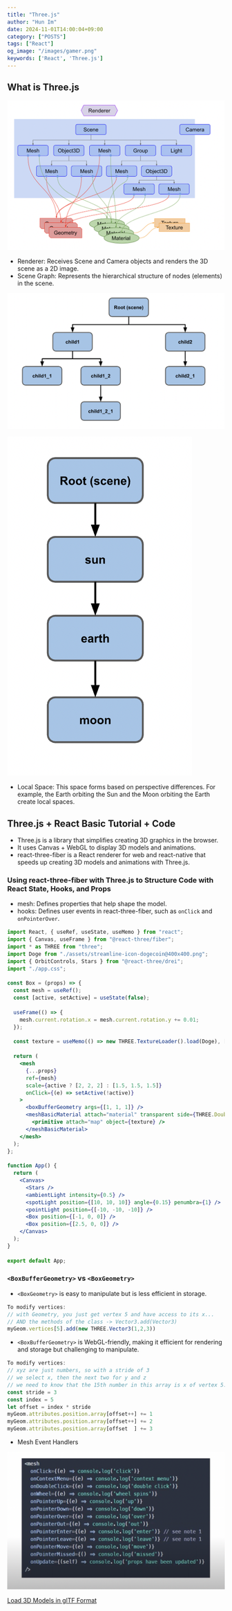 ```yaml
---
title: "Three.js"
author: "Hun Im"
date: 2024-11-01T14:00:04+09:00
category: ["POSTS"]
tags: ["React"]
og_image: "/images/gamer.png" 
keywords: ['React', 'Three.js']
---
```


## What is Three.js
![1](images/1.png)

- Renderer: Receives Scene and Camera objects and renders the 3D scene as a 2D image.
- Scene Graph: Represents the hierarchical structure of nodes (elements) in the scene.

![2](images/2.png)

![3](images/3.png)

* Local Space: This space forms based on perspective differences. For example, the Earth orbiting the Sun and the Moon orbiting the Earth create local spaces.

## Three.js + React Basic Tutorial + Code

- Three.js is a library that simplifies creating 3D graphics in the browser.
- It uses Canvas + WebGL to display 3D models and animations.
- react-three-fiber is a React renderer for web and react-native that speeds up creating 3D models and animations with Three.js.

### Using react-three-fiber with Three.js to Structure Code with React State, Hooks, and Props

- mesh: Defines properties that help shape the model.
- hooks: Defines user events in react-three-fiber, such as `onClick` and `onPointerOver`.

```jsx
import React, { useRef, useState, useMemo } from "react";
import { Canvas, useFrame } from "@react-three/fiber";
import * as THREE from "three";
import Doge from "./assets/streamline-icon-dogecoin@400x400.png";
import { OrbitControls, Stars } from "@react-three/drei";
import "./app.css";

const Box = (props) => {
  const mesh = useRef();
  const [active, setActive] = useState(false);

  useFrame(() => {
    mesh.current.rotation.x = mesh.current.rotation.y += 0.01;
  });

  const texture = useMemo(() => new THREE.TextureLoader().load(Doge), []);

  return (
    <mesh
      {...props}
      ref={mesh}
      scale={active ? [2, 2, 2] : [1.5, 1.5, 1.5]}
      onClick={(e) => setActive(!active)}
    >
      <boxBufferGeometry args={[1, 1, 1]} />
      <meshBasicMaterial attach="material" transparent side={THREE.DoubleSide}>
        <primitive attach="map" object={texture} />
      </meshBasicMaterial>
    </mesh>
  );
};

function App() {
  return (
    <Canvas>
      <Stars />
      <ambientLight intensity={0.5} />
      <spotLight position={[10, 10, 10]} angle={0.15} penumbra={1} />
      <pointLight position={[-10, -10, -10]} />
      <Box position={[-1, 0, 0]} />
      <Box position={[2.5, 0, 0]} />
    </Canvas>
  );
}

export default App;
```

### `<BoxBufferGeometry>` vs `<BoxGeometry>`

* `<BoxGeometry>` is easy to manipulate but is less efficient in storage.


```js
To modify vertices:
// with Geometry, you just get vertex 5 and have access to its x...
// AND the methods of the class -> Vector3.add(Vector3)
myGeom.vertices[5].add(new THREE.Vector3(1,2,3))
```

* `<BoxBufferGeometry>` is WebGL-friendly, making it efficient for rendering and storage but challenging to manipulate.

```js
To modify vertices:
// xyz are just numbers, so with a stride of 3
// we select x, then the next two for y and z
// we need to know that the 15th number in this array is x of vertex 5...
const stride = 3
const index = 5
let offset = index * stride
myGeom.attributes.position.array[offset++] += 1 
myGeom.attributes.position.array[offset++] += 2 
myGeom.attributes.position.array[offset  ] += 3
```

* Mesh Event Handlers

![4](images/4.png)

[Load 3D Models in glTF Format](https://discoverthreejs.com/book/first-steps/load-models/)